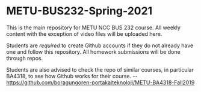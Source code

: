 # METU-BUS232-Spring-2021

This is the main repository for METU NCC BUS 232 course. All weekly content with the exception of video files will be uploaded here. 

Students are *required* to create Github accounts if they do not already have one and follow this repository. All homework submissions will be done through repos. 

Students are also advised to check the repo of similar courses, in particular BA4318, to see how Github works for their course. -- https://github.com/boragungoren-portakalteknoloji/METU-BA4318-Fall2019
